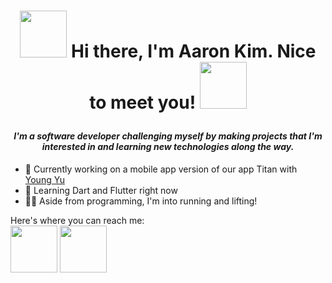 <h1>
  <p align=center>
    <img src = "https://user-images.githubusercontent.com/74038190/216120974-24a76b31-7f39-41f1-a38f-b3c1377cc612.png" height=75> Hi there, I'm Aaron Kim. Nice to meet you! <img src="https://user-images.githubusercontent.com/74038190/216120981-b9507c36-0e04-4469-8e27-c99271b45ba5.png" width=75>
  </p>
</h1>

<h4>
  <p align=center>
    <i>
      I'm a software developer challenging myself by making projects that I'm interested in and learning new technologies along the way. 
    </i>
  </p>
</h4>

- 🔭 Currently working on a mobile app version of our app Titan with [Young Yu](https://github.com/youngbryanyu)
- 🌱 Learning Dart and Flutter right now
- 🏃‍♂️ Aside from programming, I'm into running and lifting!

Here's where you can reach me: <br>
[<img src="https://github.com/kim3470/kim3470/assets/70349283/0f90eea6-d4b3-4982-9983-98b00fe48c75" width=75>](aaronkim0928@gmail.com) 
[<img src="https://user-images.githubusercontent.com/74038190/235294012-0a55e343-37ad-4b0f-924f-c8431d9d2483.gif" width=75>](https://linkedin.com/in/akim0928)
